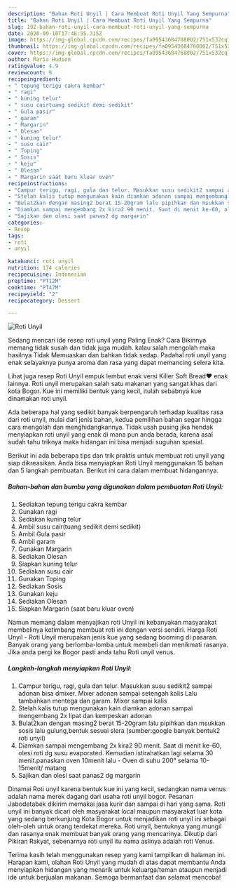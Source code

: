```yaml
---
description: "Bahan Roti Unyil | Cara Membuat Roti Unyil Yang Sempurna"
title: "Bahan Roti Unyil | Cara Membuat Roti Unyil Yang Sempurna"
slug: 192-bahan-roti-unyil-cara-membuat-roti-unyil-yang-sempurna
date: 2020-09-10T17:48:55.315Z
image: https://img-global.cpcdn.com/recipes/fa09543684768002/751x532cq70/roti-unyil-foto-resep-utama.jpg
thumbnail: https://img-global.cpcdn.com/recipes/fa09543684768002/751x532cq70/roti-unyil-foto-resep-utama.jpg
cover: https://img-global.cpcdn.com/recipes/fa09543684768002/751x532cq70/roti-unyil-foto-resep-utama.jpg
author: Maria Hudson
ratingvalue: 4.9
reviewcount: 9
recipeingredient:
- " tepung terigu cakra kembar"
- " ragi"
- " kuning telur"
- " susu cairtuang sedikit demi sedikit"
- " Gula pasir"
- " garam"
- " Margarin"
- " Olesan"
- " kuning telur"
- " susu cair"
- " Toping"
- " Sosis"
- " keju"
- " Olesan"
- " Margarin saat baru kluar oven"
recipeinstructions:
- "Campur terigu, ragi, gula dan telur. Masukkan susu sedikit2 sampai adonan bisa dmixer. Mixer adonan sampai setengah kalis Lalu tambahkan mentega dan garam. Mixer sampai kalis"
- "Stelah kalis tutup mengunakan kain diamkan adonan sampai mengembang 2x lipat dan kempeskan adonan"
- "Bulat2kan dengan masing2 berat 15-20gram lalu pipihkan dan msukkan sosis lalu gulung,bentuk sesuai slera (sumber:google banyak bentuk2 roti unyil)"
- "Diamkan sampai mengembang 2x kira2 90 menit. Saat di menit ke-60, olesi roti dg susu evaporated. Kemudian istirahatkan lagi selama 30 menit.panaskan oven 10menit lalu Oven di suhu 200° selama 10-15menit/ matang"
- "Sajikan dan olesi saat panas2 dg margarin"
categories:
- Resep
tags:
- roti
- unyil

katakunci: roti unyil 
nutrition: 174 calories
recipecuisine: Indonesian
preptime: "PT12M"
cooktime: "PT47M"
recipeyield: "2"
recipecategory: Dessert

---
```



![Roti Unyil](https://img-global.cpcdn.com/recipes/fa09543684768002/751x532cq70/roti-unyil-foto-resep-utama.jpg)

Sedang mencari ide resep roti unyil yang Paling Enak? Cara Bikinnya memang tidak susah dan tidak juga mudah. kalau salah mengolah maka hasilnya Tidak Memuaskan dan bahkan tidak sedap. Padahal roti unyil yang enak selayaknya punya aroma dan rasa yang dapat memancing selera kita.

Lihat juga resep Roti Unyil empuk lembut enak versi Killer Soft Bread❤️ enak lainnya. Roti unyil merupakan salah satu makanan yang sangat khas dari kota Bogor. Kue ini memiliki bentuk yang kecil, itulah sebabnya kue dinamakan roti unyil.

Ada beberapa hal yang sedikit banyak berpengaruh terhadap kualitas rasa dari roti unyil, mulai dari jenis bahan, kedua pemilihan bahan segar hingga cara mengolah dan menghidangkannya. Tidak usah pusing jika hendak menyiapkan roti unyil yang enak di mana pun anda berada, karena asal sudah tahu triknya maka hidangan ini bisa menjadi suguhan spesial.


Berikut ini ada beberapa tips dan trik praktis untuk membuat roti unyil yang siap dikreasikan. Anda bisa menyiapkan Roti Unyil menggunakan 15 bahan dan 5 langkah pembuatan. Berikut ini cara dalam membuat hidangannya.

<!--inarticleads1-->

##### Bahan-bahan dan bumbu yang digunakan dalam pembuatan Roti Unyil:

1. Sediakan  tepung terigu cakra kembar
1. Gunakan  ragi
1. Sediakan  kuning telur
1. Ambil  susu cair(tuang sedikit demi sedikit)
1. Ambil  Gula pasir
1. Ambil  garam
1. Gunakan  Margarin
1. Sediakan  Olesan
1. Siapkan  kuning telur
1. Sediakan  susu cair
1. Gunakan  Toping
1. Sediakan  Sosis
1. Gunakan  keju
1. Sediakan  Olesan
1. Siapkan  Margarin (saat baru kluar oven)


Namun memang dalam menyajikan roti Unyil ini kebanyakan masyarakat membelinya ketimbang membuat roti ini dengan versi sendiri. Harga Roti Unyil - Roti Unyil merupakan jenis kue yang sedang booming di pasaran. Banyak orang yang berlomba-lomba untuk membeli dan menikmati rasanya. Jika anda pergi ke Bogor pasti anda tahu Roti unyil venus. 

<!--inarticleads2-->

##### Langkah-langkah menyiapkan Roti Unyil:

1. Campur terigu, ragi, gula dan telur. Masukkan susu sedikit2 sampai adonan bisa dmixer. Mixer adonan sampai setengah kalis Lalu tambahkan mentega dan garam. Mixer sampai kalis
1. Stelah kalis tutup mengunakan kain diamkan adonan sampai mengembang 2x lipat dan kempeskan adonan
1. Bulat2kan dengan masing2 berat 15-20gram lalu pipihkan dan msukkan sosis lalu gulung,bentuk sesuai slera (sumber:google banyak bentuk2 roti unyil)
1. Diamkan sampai mengembang 2x kira2 90 menit. Saat di menit ke-60, olesi roti dg susu evaporated. Kemudian istirahatkan lagi selama 30 menit.panaskan oven 10menit lalu - Oven di suhu 200° selama 10-15menit/ matang
1. Sajikan dan olesi saat panas2 dg margarin


Dinamai Roti unyil karena bentuk kue ini yang kecil, sedangkan nama venus adalah nama merek dagang dari usaha roti unyil bogor. Pesanan Jabodetabek dikirim memakai jasa kurir dan sampai di hari yang sama. Roti unyil ini banyak dicari oleh masyarakat local maupun masyarakat luar kota yang sedang berkunjung Kota Bogor untuk menjadikan roti unyil ini sebagai oleh-oleh untuk orang terdekat mereka. Roti unyil, bentuknya yang mungil dan rasanya enak membuat banyak orang yang mencarinya. Dikutip dari Pikiran Rakyat, sebenarnya roti unyil itu nama aslinya adalah roti Venus. 

Terima kasih telah menggunakan resep yang kami tampilkan di halaman ini. Harapan kami, olahan Roti Unyil yang mudah di atas dapat membantu Anda menyiapkan hidangan yang menarik untuk keluarga/teman ataupun menjadi ide untuk berjualan makanan. Semoga bermanfaat dan selamat mencoba!
